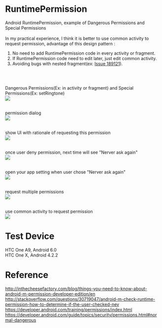 # RuntimePermission
Android RuntimePermission, example of Dangerous Permissions and Special Permissions
<br/><br/>
In my practical experience, I think it is better to use common activity to request permission, 
advantage of this design pattern :<br/>
1. No need to add RuntimePermission code in every activity or fragment.<br/>
2. If RuntimePermission code need to edit later, just edit common activity.<br/>
3. Avoiding bugs with nested fragment(ex: <a href="https://code.google.com/p/android/issues/detail?id=189121" target="_blank">Issue 189121</a>).

<br/><br/>

Dangerous Permissions(Ex: in activity or fragment) and Special Permissions(Ex: setRingtone)<br/>
![](app/src/main/assets/main.png)
<br/><br/>

permission dialog<br/>
![](app/src/main/assets/PermissionDialog.png)
<br/><br/>

show UI with rationale of requesting this permission<br/>
![](app/src/main/assets/PermissionRationale.png)
<br/><br/>

once user deny permission, next time will see "Nerver ask again"<br/>
![](app/src/main/assets/NeverAskAgain.png)
<br/><br/>

open your app setting when user chose "Nerver ask again"<br/>
![](app/src/main/assets/AppSetting.png)
<br/><br/>

request multiple permissions<br/>
![](app/src/main/assets/MultiplePermissions.png)
<br/><br/>

use common activity to request permission<br/>
![](app/src/main/assets/common_RequestPermission.png)

# Test Device
HTC One A9, Android 6.0
<br/>
HTC One X, Android 4.2.2


# Reference
<a href="http://inthecheesefactory.com/blog/things-you-need-to-know-about-android-m-permission-developer-edition/en" target="_blank">http://inthecheesefactory.com/blog/things-you-need-to-know-about-android-m-permission-developer-edition/en</a>
<br/>
<a href="http://stackoverflow.com/questions/30719047/android-m-check-runtime-permission-how-to-determine-if-the-user-checked-nev" target="_blank">http://stackoverflow.com/questions/30719047/android-m-check-runtime-permission-how-to-determine-if-the-user-checked-nev</a>
<br/>
<a href="https://developer.android.com/training/permissions/index.html" target="_blank">https://developer.android.com/training/permissions/index.html</a>
<br/>
<a href="https://developer.android.com/guide/topics/security/permissions.html#normal-dangerous" target="_blank">https://developer.android.com/guide/topics/security/permissions.html#normal-dangerous</a>
